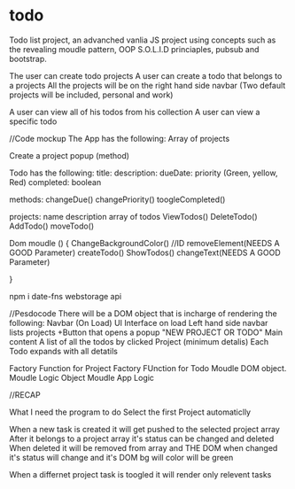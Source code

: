 # todo
Todo list project, an advanched vanlia JS project using concepts such as
the revealing moudle pattern, OOP S.O.L.I.D princiaples, pubsub and bootstrap.

The user can create todo projects
A user can create a todo that belongs to a projects
All the projects will be on the right hand side navbar 
(Two default projects will be included, personal and work)

A user can view all of his todos from his collection
A user can view a specific todo

//Code mockup
The App has the following:
Array of projects

Create a project popup (method)



Todo has the following:
title: 
description: 
dueDate: 
priority (Green, yellow, Red)
completed: boolean

methods: 
changeDue()
changePriority()
toogleCompleted()


projects:
name
description
array of todos
ViewTodos() 
DeleteTodo()
AddTodo()
moveTodo()

Dom moudle () {
    ChangeBackgroundColor()
    //ID
    removeElement(NEEDS A GOOD Parameter)
    createTodo()
    ShowTodos()
    changeText(NEEDS A GOOD Parameter)

}

npm i date-fns
webstorage api

//Pesdocode 
There will be a DOM object that is incharge of rendering the following:
Navbar (On Load)
UI Interface on load 
    Left hand side navbar  
        lists projects
        +Button that opens a popup
            "NEW PROJECT OR TODO"
    Main content 
        A list of all the todos by clicked Project (minimum detalis)
            Each Todo expands with all detatils

Factory Function for Project
Factory FUnction for Todo
Moudle DOM object.
Moudle Logic Object
Moudle App Logic
        



//RECAP

What I need the program to do
Select the first Project automaticlly

When a new task is created it will get pushed to the selected project array
After it belongs to a project array it's status can be changed and deleted 
When deleted it will be removed from array and THE DOM
when changed it's status will change and it's DOM bg will color will be green

When a differnet project task is toogled it will render only relevent tasks




